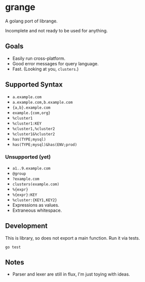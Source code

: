 grange
======

A golang port of librange.

Incomplete and not ready to be used for anything.

Goals
-----

* Easily run cross-platform.
* Good error messages for query language.
* Fast. (Looking at you, `clusters`.)

Supported Syntax
----------------

* `a.example.com`
* `a.example.com,b.example.com`
* `{a,b}.example.com`
* `example.{com,org}`
* `%cluster1`
* `%cluster1:KEY`
* `%cluster1,%cluster2`
* `%cluster1&%cluster2`
* `has(TYPE;mysql)`
* `has(TYPE;mysql)&has(ENV;prod)`

### Unsupported (yet)

* `a1..9.example.com`
* `@group`
* `?example.com`
* `clusters(example.com)`
* `%{expr}`
* `%{expr}:KEY`
* `%cluster:{KEY1,KEY2}`
* Expressions as values.
* Extraneous whitespace.

Development
-----------

This is library, so does not export a main function. Run it via tests.

    go test

Notes
-----

* Parser and lexer are still in flux, I'm just toying with ideas.
